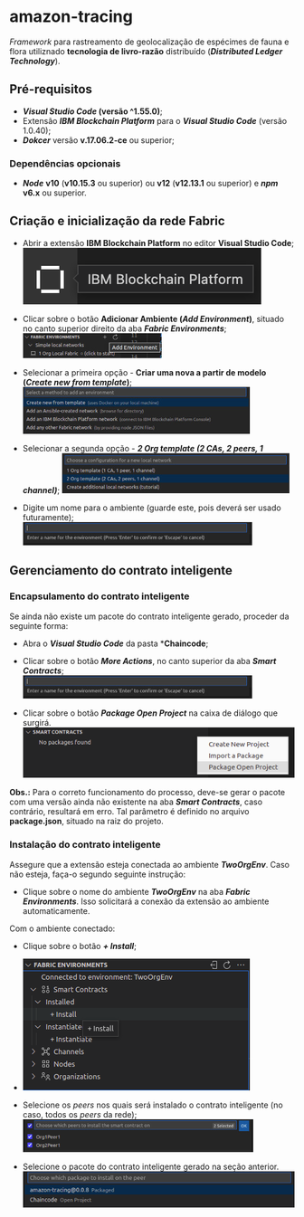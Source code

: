 # amazon-tracing

*Framework* para rastreamento de geolocalização de espécimes de fauna e flora utiliznado **tecnologia de livro-razão** distribuído (***Distributed Ledger Technology***).

## Pré-requisitos

- ***Visual Studio Code* (versão ^1.55.0)**;
- Extensão ***IBM Blockchain Platform*** para o ***Visual Studio Code*** (versão 1.0.40);
- ***Dokcer*** versão **v.17.06.2-ce** ou superior;

### Dependências opcionais

- ***Node*** **v10** (**v10.15.3** ou superior) ou **v12** (**v12.13.1** ou superior) e ***npm*** **v6.x** ou superior.

## Criação e inicialização da rede Fabric

- Abrir a extensão **IBM Blockchain Platform** no editor **Visual Studio Code**;
![drawing](img/ext-button.png)

- Clicar sobre o botão **Adicionar Ambiente (*Add Environment*)**, situado no canto superior direito da aba ***Fabric Environments***;
![drawing](img/add-environment.png)

- Selecionar a primeira opção - **Criar uma nova a partir de modelo (*Create new from template*)**;
![drawing](img/create-from-template.png)

- Selecionar a segunda opção - ***2 Org template (2 CAs, 2 peers, 1 channel)***;
![drawing](img/2-org-template.png)

- Digite um nome para o ambiente (guarde este, pois deverá ser usado futuramente);
![drawing](img/enter-name.png)

## Gerenciamento do contrato inteligente

### Encapsulamento do contrato inteligente

Se ainda não existe um pacote do contrato inteligente gerado, proceder da seguinte forma:

- Abra o ***Visual Studio Code*** da pasta ***Chaincode**;
- Clicar sobre o botão ***More Actions***, no canto superior da aba ***Smart Contracts***;
![drawing](img/enter-name.png)

- Clicar sobre o botão ***Package Open Project*** na caixa de diálogo que surgirá.
![drawing](img/package-open-project.png)

**Obs.:** Para o correto funcionamento do processo, deve-se gerar o pacote com uma versão ainda não existente na aba ***Smart Contracts***, caso contrário, resultará em erro. Tal parâmetro é definido no arquivo **package.json**, situado na raiz do projeto.


### Instalação do contrato inteligente

Assegure que a extensão esteja conectada ao ambiente ***TwoOrgEnv***. Caso não esteja, faça-o segundo  seguinte instrução:

- Clique sobre o nome do ambiente ***TwoOrgEnv*** na aba ***Fabric Environments***. Isso solicitará a conexão da extensão ao ambiente automaticamente.

Com o ambiente conectado:

- Clique sobre o botão ***+ Install***;
- ![drawing](img/install.png)

- Selecione os *peers* nos quais será instalado o contrato inteligente (no caso, todos os *peers* da rede);
![drawing](img/select-peers.png)

- Selecione o pacote do contrato inteligente gerado na seção anterior.
![drawing](img/select-package.png)


